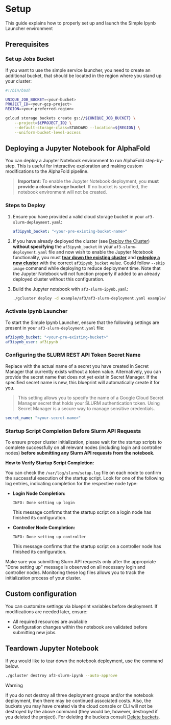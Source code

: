 # Setup
This guide explains how to properly set up and launch the Simple Ipynb Launcher environment
## Prerequisites

### Set up Jobs Bucket

If you want to use the simple service launcher, you need to create an additional bucket, that should
be located in the region where you stand up your cluster:

```bash
#!/bin/bash

UNIQUE_JOB_BUCKET=<your-bucket>
PROJECT_ID=<your-gcp-project>
REGION=<your-preferred-region>

gcloud storage buckets create gs://${UNIQUE_JOB_BUCKET} \
    --project=${PROJECT_ID} \
    --default-storage-class=STANDARD --location=${REGION} \
    --uniform-bucket-level-access
```

## Deploying a Jupyter Notebook for AlphaFold

You can deploy a Jupyter Notebook environment to run AlphaFold step-by-step. This is useful for interactive exploration and making custom modifications to the AlphaFold pipeline.

> **Important:** To enable the Jupyter Notebook deployment, you **must provide a cloud storage bucket**. If no bucket is specified, the notebook environment will not be created.

### Steps to Deploy

1. Ensure you have provided a valid cloud storage bucket in your `af3-slurm-deployment.yaml`:

    ```yaml
    af3ipynb_bucket: "<your-pre-existing-bucket-name>"
    ```

2. If you have already deployed the cluster (see [Deploy the Cluster](#deploy-the-cluster)) **without specifying** the `af3ipynb_bucket` in your `af3-slurm-deployment.yaml` file and now wish to enable the Jupyter Notebook functionality, you must [**tear down the existing cluster**](#teardown-instructions) and [**redeploy a new cluster**](#deploy-the-cluster) with the correct `af3ipynb_bucket` value. Could follow `--skip image` command while deploying to reduce deployment time.
Note that the Jupyter Notebook will not function properly if added to an already deployed cluster without this configuration.

3. Build the Jupyter notebook with `af3-slurm-ipynb.yaml`:

    ```bash
    ./gcluster deploy -d example/af3/af3-slurm-deployment.yaml example/af3/af3-slurm-ipynb.yaml --auto-approve 
    ```

### Activate Ipynb Launcher

To start the Simple Ipynb Launcher, ensure that the following settings are present in your `af3-slurm-deployment.yaml` file:

```yaml
af3ipynb_bucket: "<your-pre-existing-bucket>"
af3ipynb_user: af3ipynb
```

### Configuring the SLURM REST API Token Secret Name

Replace <your-secret-name> with the actual name of a secret you have created in Secret Manager that currently exists without a token value. Alternatively, you can provide the secret name that does not yet exist in Secret Manager. If the specified secret name is new, this blueprint will automatically create it for you.

> This setting allows you to specify the name of a Google Cloud Secret Manager secret that holds your SLURM authentication token. Using Secret Manager is a secure way to manage sensitive credentials.

```yaml
secret_name: "<your-secret-name>"
```

### Startup Script Completion Before Slurm API Requests

To ensure proper cluster initialization, please wait for the startup scripts to complete successfully on all relevant nodes (including login and controller nodes) **before submitting any Slurm API requests from the notebook**.

**How to Verify Startup Script Completion:**

You can check the `/var/log/slurm/setup.log` file on each node to confirm the successful execution of the startup script. Look for one of the following log entries, indicating completion for the respective node type:

- **Login Node Completion:**

  ```text
  INFO: Done setting up login
  ```

  This message confirms that the startup script on a login node has finished its configuration.

- **Controller Node Completion:**

  ```text
  INFO: Done setting up controller
  ```
  
  This message confirms that the startup script on a controller node has finished its configuration.

Make sure you submitting Slurm API requests only after the appropriate "Done setting up" message is observed on all necessary login and controller nodes. Monitoring these log files allows you to track the initialization process of your cluster.

## Custom configuration

You can customize settings via blueprint variables before deployment. If modifications are needed later, ensure:

- All required resources are available
- Configuration changes within the notebook are validated before submitting new jobs.

## Teardown Jupyter Notebook

If you would like to tear down the notebook deployment, use the command below.

```bash
./gcluster destroy af3-slurm-ipynb --auto-approve
```

> [!WARNING]
> If you do not destroy all three deployment groups and/or the notebook deployment, then there may be continued
> associated costs. Also, the buckets you may have created via the cloud console or CLI will
> not be destroyed by the above command (they would be, however, destroyed if you deleted the project).
> For deleting the buckets consult [Delete buckets](https://cloud.google.com/storage/docs/deleting-buckets).
